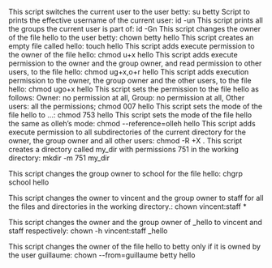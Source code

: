 This script switches the current user to the user betty: su betty
Script to prints the effective username of the current user: id -un
This script prints all the groups the current user is part of: id -Gn
This script changes the owner of the file hello to the user betty: chown betty hello 
This script creates an empty file called hello: touch hello
This script adds execute permission to the owner of the file hello: chmod u+x hello
This script adds execute permission to the owner and the group owner, and read permission to other users, to the file hello: chmod ug+x,o+r hello
This script adds execution permission to the owner, the group owner and the other users, to the file hello: chmod ugo+x hello
This script sets the permission to the file hello as follows:
Owner: no permission at all, Group: no permission at all, Other users: all the permissions; chmod 007 hello
This script sets the mode of the file hello to ...: chmod 753 hello
This script sets the mode of the file hello the same as olleh’s mode: chmod --reference=olleh hello
This script adds execute permission to all subdirectories of the current directory for the owner, the group owner and all other users: chmod -R +X .
This script creates a directory called my_dir with permissions 751 in the working directory: mkdir -m 751 my_dir

This script changes the group owner to school for the file hello: chgrp school hello

This script changes the owner to vincent and the group owner to staff for all the files and directories in the working directory.: chown vincent:staff *

This script changes the owner and the group owner of _hello to vincent and staff respectively: chown -h vincent:staff _hello

This script changes the owner of the file hello to betty only if it is owned by the user guillaume: chown --from=guillaume betty hello
